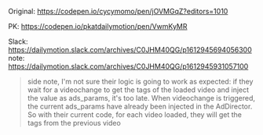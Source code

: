 Original:
https://codepen.io/cycymomo/pen/jOVMGqZ?editors=1010


PK:
https://codepen.io/pkatdailymotion/pen/VwmKyMR


Slack:
https://dailymotion.slack.com/archives/C0JHM40QG/p1612945694056300
note: https://dailymotion.slack.com/archives/C0JHM40QG/p1612945931057100


>side note, I'm not sure their logic is going to work as expected: if they wait for a videochange to get the tags of the loaded video and inject the value as ads_params, it's too late.
>When videochange is triggered, the current ads_params have already been injected in the AdDirector. So with their current code, for each video loaded, they will get the tags from the previous video



